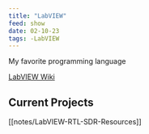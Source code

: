 ```yaml
---
title: "LabVIEW"
feed: show
date: 02-10-23
tags: -LabVIEW
---
```

My favorite programming language

[LabVIEW Wiki](https://labviewwiki.org/wiki/Home)

## Current Projects
[[notes/LabVIEW-RTL-SDR-Resources]]